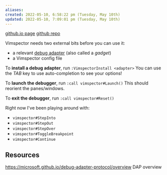 ```yaml
---
aliases: 
created: 2022-05-10, 6:58:22 pm (Tuesday, May 10th)
updated: 2022-05-10, 7:09:01 pm (Tuesday, May 10th)
---
```

[github.io page](https://puremourning.github.io/vimspector-web/)
[github repo](https://github.com/puremourning/vimspector)

Vimspector needs two external bits before you can use it:
- a relevant [debug adapter](https://microsoft.github.io/debug-adapter-protocol/implementors/adapters/) (also called a *gadget*)
- a Vimspector config file

To **install a debug adapter**, run `:VimspectorInstall <adapter>`
You can use the *TAB* key to use auto-completion to see your options!

To **launch the debugger**, run `:call vimspector#Launch()`
This should reorient the panes/windows.

To **exit the debugger**, run `:call vimspector#Reset()`

Right now I've been playing around with:
- `vimspector#StepInto`
- `vimspector#StepOut`
- `vimspector#StepOver`
- `vimspector#ToggleBreakpoint`
- `vimspector#Continue`
## Resources
https://microsoft.github.io/debug-adapter-protocol/overview
DAP overview